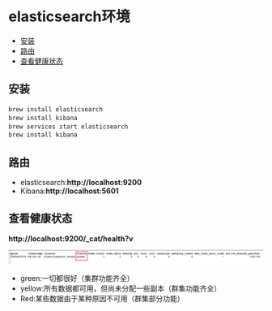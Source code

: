 # elasticsearch环境

<!-- @import "[TOC]" {cmd="toc" depthFrom=2 depthTo=6 orderedList=false} -->
<!-- code_chunk_output -->

* [安装](#安装)
* [路由](#路由)
* [查看健康状态](#查看健康状态)

<!-- /code_chunk_output -->

## 安装

```bash
brew install elasticsearch
brew install kibana
brew services start elasticsearch
brew install kibana
```

## 路由

- elasticsearch:**http://localhost:9200**
- Kibana:**http://localhost:5601**

## 查看健康状态

**http://localhost:9200/_cat/health?v**

![image-20190816162659971](assets/image-20190816162659971.png)

- green:一切都很好（集群功能齐全）
- yellow:所有数据都可用，但尚未分配一些副本（群集功能齐全）
- Red:某些数据由于某种原因不可用（群集部分功能）

